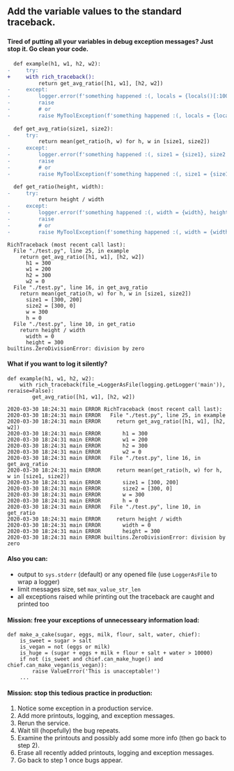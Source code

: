 ## Add the variable values to the standard traceback.

### 
###
###

#### Tired of putting all your variables in debug exception messages? Just stop it. Go clean your code.

```diff
  def example(h1, w1, h2, w2):
-     try:
+     with rich_traceback():
          return get_avg_ratio([h1, w1], [h2, w2])
-     except:
-         logger.error(f'something happened :(, locals = {locals()[:1000]}')
-         raise
-         # or
-         raise MyToolException(f'something happened :(, locals = {locals()[:1000]}')
          
  def get_avg_ratio(size1, size2):
-     try:
          return mean(get_ratio(h, w) for h, w in [size1, size2])
-     except:
-         logger.error(f'something happened :(, size1 = {size1}, size2 = {size2}')
-         raise
-         # or
-         raise MyToolException(f'something happened :(, size1 = {size1}, size2 = {size2}')

  def get_ratio(height, width):
-     try:
          return height / width
-     except:
-         logger.error(f'something happened :(, width = {width}, height = {height}')
-         raise
-         # or
-         raise MyToolException(f'something happened :(, width = {width}, height = {height}')
```

```
RichTraceback (most recent call last):
  File "./test.py", line 25, in example
    return get_avg_ratio([h1, w1], [h2, w2])
      h1 = 300
      w1 = 200
      h2 = 300
      w2 = 0
  File "./test.py", line 16, in get_avg_ratio
    return mean(get_ratio(h, w) for h, w in [size1, size2])
      size1 = [300, 200]
      size2 = [300, 0]
      w = 300
      h = 0
  File "./test.py", line 10, in get_ratio
    return height / width
      width = 0
      height = 300
builtins.ZeroDivisionError: division by zero
```

#### What if you want to log it silently?

```
def example(h1, w1, h2, w2):
    with rich_traceback(file_=LoggerAsFile(logging.getLogger('main')), reraise=False):
        get_avg_ratio([h1, w1], [h2, w2])
```

```
2020-03-30 18:24:31 main ERROR RichTraceback (most recent call last):
2020-03-30 18:24:31 main ERROR   File "./test.py", line 25, in example
2020-03-30 18:24:31 main ERROR     return get_avg_ratio([h1, w1], [h2, w2])
2020-03-30 18:24:31 main ERROR       h1 = 300
2020-03-30 18:24:31 main ERROR       w1 = 200
2020-03-30 18:24:31 main ERROR       h2 = 300
2020-03-30 18:24:31 main ERROR       w2 = 0
2020-03-30 18:24:31 main ERROR   File "./test.py", line 16, in get_avg_ratio
2020-03-30 18:24:31 main ERROR     return mean(get_ratio(h, w) for h, w in [size1, size2])
2020-03-30 18:24:31 main ERROR       size1 = [300, 200]
2020-03-30 18:24:31 main ERROR       size2 = [300, 0]
2020-03-30 18:24:31 main ERROR       w = 300
2020-03-30 18:24:31 main ERROR       h = 0
2020-03-30 18:24:31 main ERROR   File "./test.py", line 10, in get_ratio
2020-03-30 18:24:31 main ERROR     return height / width
2020-03-30 18:24:31 main ERROR       width = 0
2020-03-30 18:24:31 main ERROR       height = 300
2020-03-30 18:24:31 main ERROR builtins.ZeroDivisionError: division by zero
```

#### Also you can:

* output to `sys.stderr` (default) or any opened file (use `LoggerAsFile` to wrap a logger)
* limit messages size, set `max_value_str_len`
* all exceptions raised while printing out the traceback are caught and printed too

#### Mission: free your exceptions of unnecesseary information load:

```
def make_a_cake(sugar, eggs, milk, flour, salt, water, chief):
    is_sweet = sugar > salt
    is_vegan = not (eggs or milk)
    is_huge = (sugar + eggs + milk + flour + salt + water > 10000)
    if not (is_sweet and chief.can_make_huge() and chief.can_make_vegan(is_vegan)):
        raise ValueError('This is unacceptable!')
    ...
```

#### Mission: stop this tedious practice in production:

1. Notice some exception in a production service.
2. Add more printouts, logging, and exception messages.
3. Rerun the service.
4. Wait till (hopefully) the bug repeats.
5. Examine the printouts and possibly add some more info (then go back to step 2).
6. Erase all recently added printouts, logging and exception messages.
7. Go back to step 1 once bugs appear.
